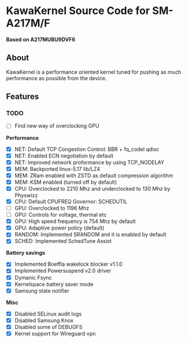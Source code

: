 # KawaKernel Source Code for SM-A217M/F
**Based on A217MUBU9DVF6**

## About
KawaKernel is a performance oriented kernel tuned for pushing as much performance as possible from the device.

## Features

### TODO
* [ ] Find new way of overclocking GPU

**Performance**
* [x] NET: Default TCP Congestion Control: BBR + fq_codel qdisc
* [x] NET: Enabled ECN negotiation by default
* [x] NET: Improved network proformance by using TCP_NODELAY
* [x] MEM: Backported linux-5.17 lib/LZ4
* [x] MEM: ZRam enabled with ZSTD as default compression algorithm
* [x] MEM: KSM enabled (turned off by default)
* [x] CPU: Overclocked to 2210 Mhz and underclocked to 130 Mhz by Physwizz
* [x] CPU: Default CPUFREQ Governor: SCHEDUTIL
* [ ] GPU: Overclocked to 1196 Mhz
* [ ] GPU: Controls for voltage, thermal etc
* [x] GPU: High speed frequency is 754 Mhz by default
* [x] GPU: Adaptive power policy (default)
* [x] RANDOM: Implemented SRANDOM and it is enabled by default
* [x] SCHED: Implemented SchedTune Assist

**Battery savings**
* [x] Implemented Boeffla wakelock blocker v1.1.0
* [x] Implemented Powersuspend v2.0 driver
* [x] Dymanic Fsync
* [x] Kernelspace battery saver mode
* [x] Samsung state notifier

**Misc**
* [x] Disabled SELinux audit logs
* [x] Disabled Samsung Knox
* [x] Disabled some of DEBUGFS
* [x] Kernel support for Wireguard vpn